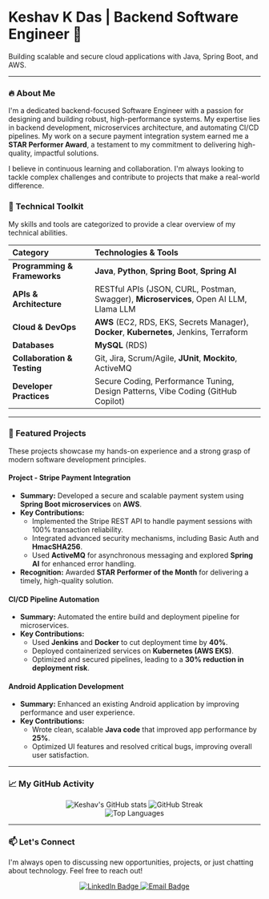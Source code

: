 <div align="left">
  <h1>Keshav K Das | Backend Software Engineer 🚀</h1>
  <p>Building scalable and secure cloud applications with Java, Spring Boot, and AWS.</p>
</div>

---

### 🔥 About Me

I'm a dedicated backend-focused Software Engineer with a passion for designing and building robust, high-performance systems. My expertise lies in backend development, microservices architecture, and automating CI/CD pipelines. My work on a secure payment integration system earned me a **STAR Performer Award**, a testament to my commitment to delivering high-quality, impactful solutions.

I believe in continuous learning and collaboration. I'm always looking to tackle complex challenges and contribute to projects that make a real-world difference.

### 💼 Technical Toolkit

My skills and tools are categorized to provide a clear overview of my technical abilities.

| Category | Technologies & Tools |
| :--- | :--- |
| **Programming & Frameworks** | **Java**, **Python**, **Spring Boot**, **Spring AI** |
| **APIs & Architecture** | RESTful APIs (JSON, CURL, Postman, Swagger), **Microservices**, Open AI LLM, Llama LLM |
| **Cloud & DevOps** | **AWS** (EC2, RDS, EKS, Secrets Manager), **Docker**, **Kubernetes**, Jenkins, Terraform |
| **Databases** | **MySQL** (RDS) |
| **Collaboration & Testing** | Git, Jira, Scrum/Agile, **JUnit**, **Mockito**, ActiveMQ |
| **Developer Practices** | Secure Coding, Performance Tuning, Design Patterns, Vibe Coding (GitHub Copilot) |

---

### 🌟 Featured Projects

These projects showcase my hands-on experience and a strong grasp of modern software development principles.

#### **Project - Stripe Payment Integration**
* **Summary:** Developed a secure and scalable payment system using **Spring Boot microservices** on **AWS**.
* **Key Contributions:**
    * Implemented the Stripe REST API to handle payment sessions with 100% transaction reliability.
    * Integrated advanced security mechanisms, including Basic Auth and **HmacSHA256**.
    * Used **ActiveMQ** for asynchronous messaging and explored **Spring AI** for enhanced error handling.
* **Recognition:** Awarded **STAR Performer of the Month** for delivering a timely, high-quality solution.

#### **CI/CD Pipeline Automation**
* **Summary:** Automated the entire build and deployment pipeline for microservices.
* **Key Contributions:**
    * Used **Jenkins** and **Docker** to cut deployment time by **40%**.
    * Deployed containerized services on **Kubernetes (AWS EKS)**.
    * Optimized and secured pipelines, leading to a **30% reduction in deployment risk**.

#### **Android Application Development**
* **Summary:** Enhanced an existing Android application by improving performance and user experience.
* **Key Contributions:**
    * Wrote clean, scalable **Java code** that improved app performance by **25%**.
    * Optimized UI features and resolved critical bugs, improving overall user satisfaction.

---

### 📈 My GitHub Activity

<div align="center">
  <img src="https://github-readme-stats.vercel.app/api?username=keshavkdas&show_icons=true&theme=vue-dark&hide_title=true&hide_rank=true" alt="Keshav's GitHub stats" />
  <img src="https://github-readme-streak-stats.herokuapp.com/?user=keshavkdas&theme=vue-dark" alt="GitHub Streak" />
</div>

<div align="center">
  <img src="https://github-readme-stats.vercel.app/api/top-langs/?username=keshavkdas&layout=compact&theme=vue-dark" alt="Top Languages" />
</div>

---

### 📫 Let's Connect

I'm always open to discussing new opportunities, projects, or just chatting about technology. Feel free to reach out!

<p align="center">
  <a href="https://www.linkedin.com/in/keshav-k-das-63587921b" target="_blank">
    <img src="https://img.shields.io/badge/LinkedIn-0077B5?style=for-the-badge&logo=linkedin&logoColor=white" alt="LinkedIn Badge"/>
  </a>
  <a href="mailto:keshavkdas23@gmail.com">
    <img src="https://img.shields.io/badge/Gmail-D14836?style=for-the-badge&logo=gmail&logoColor=white" alt="Email Badge"/>
  </a>
</p>
